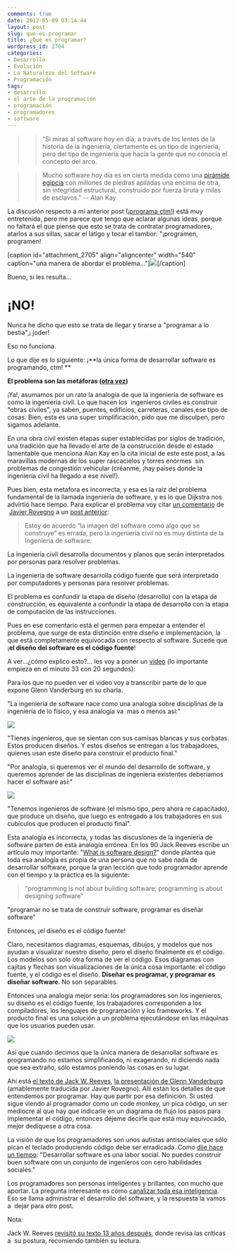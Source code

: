```yaml
---
comments: true
date: 2012-05-09 03:14:44
layout: post
slug: que-es-programar
title: ¿Qué es programar?
wordpress_id: 2704
categories:
- Desarrollo
- Evolución
- La Naturaleza del Software
- Programación
tags:
- desarrollo
- el arte de la programación
- programación
- programadores
- software
---
```


> 

>
>> 

>> 
>> “Si miras al software hoy en día, a través de los lentes de la historia de la ingeniería, ciertamente es un tipo de ingeniería, pero del tipo de ingeniería que hacía la gente que no conocía el concepto del arco.
>> 
>> 

> 
> 

>
>> 

>> 
>> Mucho software hoy día es en cierta medida como una [pirámide egipcia](http://www.lnds.net/2008/01/el_misterio_de_las_piramides.html) con millones de piedras apiladas una encima de otra, sin integridad estructural, construido por fuerza bruta y miles de esclavos.”
-- Alan Kay
>> 
>> 

> 
> 

> 
> 



La discusión respecto a mi anterior post ([¡programa ctm!](http://www.lnds.net/blog/2012/04/programa-ctm.html)) está muy entretenida, pero me parece que tengo que aclarar algunas ideas, porque no faltará el que piense que esto se trata de contratar programadores, atarlos a sus sillas, sacar el látigo y tocar el tambor: "¡programen, programen!

[caption id="attachment_2705" align="aligncenter" width="540" caption="una manera de abordar el problema..."][![](http://www.lnds.net/blog/wp-content/uploads/2012/05/ben-hur_7.jpg)](http://www.lnds.net/blog/wp-content/uploads/2012/05/ben-hur_7.jpg)[/caption]

Bueno, si les resulta...


# **¡NO!**


Nunca he dicho que esto se trata de llegar y tirarse a "programar a lo bestia",¡ joder!

Eso no funciona.

Lo que dije es lo siguiente: ¡**la única forma de desarrollar software es programando, ctm! **

**El problema son las metáforas ([otra vez](http://www.lnds.net/blog/2010/12/metaforas.html))**

¡Ya!, asumamos por un rato la analogía de que la ingeniería de software es como la ingeniería civil. Lo que hacen los  ingenieros civiles es construir "obras civiles", ya saben, puentes, edificios, carreteras, canales,ese tipo de cosas. Bien, esta es una super simplificación, pido que me disculpen, pero sigamos adelante.

En una obra civil existen etapas super establecidas por siglos de tradición, una tradición que ha llevado el arte de la construcción desde el estado lamentable que menciona Alan Kay en la cita inicial de este este post, a las maravillas modernas de los super rascacielos y torres enormes  sin problemas de congestión vehicular (créanme, ¡hay países donde la ingeniería civil ha llegado a ese nivel!).

Pues bien, esta metafora es incorrecta, y esa es la raiz del problema fundamental de la llamada ingeniería de software, y es lo que Dijkstra nos advirtió hace tiempo. Para explicar el problema voy citar [un comentario](http://www.lnds.net/blog/2012/01/lbum-conceptual.html#comment-1839) de  [Javier Rovegno](http://ideaschile.wordpress.com/) a un [post anterior](http://www.lnds.net/blog/2012/01/lbum-conceptual.html#comment-1839):


> Estoy de acuerdo “la imagen del software como algo que se construye” es errada, pero la ingeniería civil no es muy distinta de la ingeniería de software.

La ingeniería civil desarrolla documentos y planos que serán interpretados por personas para resolver problemas.

La ingeniería de software desarrolla código fuente que será interpretado por computadores y personas para resolver problemas.

El problema es confundir la etapa de diseño (desarrollo) con la etapa de construcción, es equivalente a confundir la etapa de desarrollo con la etapa de computación de las instrucciones.


Pues en ese comentario está el germen para empezar a entender el problema, que surge de esta distinción entre diseño e implementación, la que está completamente equivocada con respecto al software. Sucede que ¡**el diseño del software es el código fuente**!

A ver...¿cómo explico esto?... les voy a poner un [video](http://www.youtube.com/watch?v=taoPYaOg9Uc#t=33m20s) (lo importante empieza en el minuto 33 con 20 segundos):


Para los que no pueden ver el video voy a transcribir parte de lo que expone Glenn Vanderburg en su charla.

"La ingeniería de software nace como una analogía sobre disciplinas de la ingeniería de lo físico, y esa analogía va  mas o menos así:"

[![](http://www.lnds.net/blog/wp-content/uploads/2012/05/ing-fisica.png)](http://www.lnds.net/blog/wp-content/uploads/2012/05/ing-fisica.png)

"Tienes ingenieros, que se sientan con sus camisas blancas y sus corbatas. Estos producen diseños. Y estos diseños se entregan a los trabajadores, quienes usan este diseño para construir el producto final."

"Por analogía, si queremos ver el mundo del desarrollo de software, y queremos aprender de las disciplinas de ingeniería existentes deberíamos hacer el software así:"

[![](http://www.lnds.net/blog/wp-content/uploads/2012/05/ingeniera-software.png)](http://www.lnds.net/blog/wp-content/uploads/2012/05/ingeniera-software.png)

"Tenemos ingenieros de software (el mismo tipo, pero ahora re capacitado), que produce un diseño, que luego es entregado a los trabajadores en sus cubículos que producen el producto final".

Esta analogía es incorrecta, y todas las discusiones de la ingeniería de software parten de esta analogía errónea. En los 90 Jack Reeves escribe un artículo muy importante: "[What is software design?](http://www.developerdotstar.com/mag/articles/reeves_design.html)" donde plantea que toda esa analogía es propia de una persona que no sabe nada de desarrollar software, porque la gran lección que todo programador aprende con el tiempo y la práctica es la siguiente:


> "programming is not about building software; programming is about designing software"

"programar no se trata de construir software, programar es diseñar software"


Entonces, ¡el diseño es el código fuente!

Claro, necesitamos diagramas, esquemas, dibujos, y modelos que nos ayudan a visualizar nuestro diseño, pero el diseño finalmente es el código. Los modelos son sólo otra forma de ver el código. Esos diagramas con cajitas y flechas son visualizaciones de la única cosa importante: el código fuente, y el código es el diseño. **Diseñar es programar, y programar es diseñar software**. No son separables.

Entonces una analogía mejor sería: los programadores son los ingenieros, su diseño es el código fuente, los trabajadores corresponden a los compiladores, los lenguajes de programación y los frameworks. Y el producto final es una solución a un problema ejecutándose en las máquinas que los usuarios pueden usar.

[![](http://www.lnds.net/blog/wp-content/uploads/2012/05/analogia-se.png)](http://www.lnds.net/blog/wp-content/uploads/2012/05/analogia-se.png)

Así que cuando decimos que la única manera de desarrollar software es programando no estamos simplificando, ni exagerando, ni diciendo nada que sea extraño, sólo estamos poniendo las cosas en su lugar.

Ahí está [el texto de Jack W. Reeves](http://www.developerdotstar.com/mag/articles/reeves_design.html), [la presentación de Glenn Vanderburg](http://www.youtube.com/watch?v=taoPYaOg9Uc#t=33m20s) (amablemente traducida por Javier Rovegno). Allí están los detalles de que entendemos por programar. Hay que partir por esa definición. Si usted sigue viendo al programador como un code monkey, un pica código, un ser mediocre al que hay que indicarle en un diagrama de flujo los pasos para implementar el código, entonces déjeme decirle que está muy equivocado, mejor dedíquese a otra cosa.

La visión de que los programadores son unos autistas antisociales que sólo pican el teclado produciendo código debe ser erradicada. Como [dije hace un tiempo](http://www.lnds.net/blog/2008/11/cuidado-con-los-ensimismados.html): "Desarrollar software es una labor social. No puedes construir buen software con un conjunto de ingenieros con cero habilidades sociales."

Los programadores son personas inteligentes y brillantes, con mucho que aportar. La pregunta interesante es cómo [canalizar toda esa inteligencia](http://www.lnds.net/blog/2012/04/sobre-la-inteligencia-del-coyote.html). Eso se llama administrar el desarrollo del software, y la respuesta la vamos a  dejar para otro post.

Nota:

Jack W. Reeves [revisitó su texto 13 años después](http://www.developerdotstar.com/mag/articles/reeves_13yearslater.html), donde revisa las críticas a  su postura, recomiendo también su lectura.


